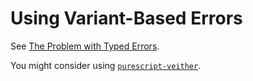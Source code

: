 # Using Variant-Based Errors

See [The Problem with Typed Errors](https://www.parsonsmatt.org/2018/11/03/trouble_with_typed_errors.html).

You might consider using [`purescript-veither`](https://pursuit.purescript.org/packages/purescript-veither).
